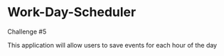 # Work-Day-Scheduler
Challenge #5

This application will allow users to save events for each hour of the day
